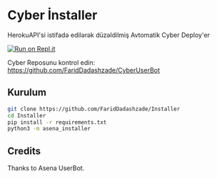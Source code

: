 # Cyber İnstaller

HerokuAPI'si istifadə edilərək düzəldilmiş Avtomatik Cyber Deploy'er

[![Run on Repl.it](https://repl.it/badge/github/fariddadashzade/installer)](https://repl.it/github/fariddadashzade/installer)

Cyber Reposunu kontrol edin: https://github.com/FaridDadashzade/CyberUserBot
## Kurulum
```sh
git clone https://github.com/FaridDadashzade/Installer
cd Installer
pip install -r requirements.txt
python3 -m asena_installer
```

## Credits
Thanks to Asena UserBot.
